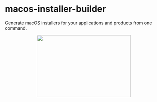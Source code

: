 # macos-installer-builder
Generate macOS installers for your applications and products from one command.
<p align="center"> 
<img src="https://kb.brandeis.edu/download/attachments/4620383/macoshero.jpg?version=1&modificationDate=1533823619000&api=v2" height=200 width=300>
</p>
